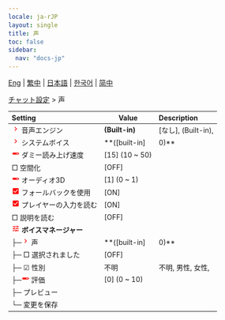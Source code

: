 ```yaml
---
locale: ja-rJP
layout: single
title: 声
toc: false
sidebar:
  nav: "docs-jp"
---
```

[Eng](/dancexr/menu/2025.4/chat/voice) | [繁中](/tw/dancexr/menu/2025.4/chat/voice) | [日本語](/jp/dancexr/menu/2025.4/chat/voice) | [한국어](/kr/dancexr/menu/2025.4/chat/voice) | [简中](/zh/dancexr/menu/2025.4/chat/voice)

[チャット設定](../menu#チャット設定) > 声



| Setting | Value | Description |
| :--- | --- | :--- |
| <img src="/images/icon/ic_chevron.png" alt="chevron icon"/> 音声エンジン| **(Built-in)** | [なし], (Built-in),  |
| <img src="/images/icon/ic_chevron.png" alt="chevron icon"/> システムボイス| **([built-in]|0)** | ([built-in]|0), ([built-in]|1), ([built-in]|2), ([built-in]|3), ([built-in]|4), ([built-in]|5), ([built-in]|6), ([built-in]|7), ([built-in]|8), ([built-in]|9), ([built-in]|10), ([built-in]|11), ([built-in]|12), ([built-in]|13), ([built-in]|14), ([built-in]|15), ([built-in]|16), ([built-in]|17), ([built-in]|18), ([built-in]|19),  |
| <img src="/images/icon/ic_slider.png" alt="slider icon"/> ダミー読み上げ速度| [15] (10 ~ 50) | 
|  □ 空間化| [OFF] | 
| <img src="/images/icon/ic_slider.png" alt="slider icon"/> オーディオ3D| [1] (0 ~ 1) | 
| <img src="/images/icon/ic_check_on.png" alt="check on icon"/> フォールバックを使用| [ON] | 
| <img src="/images/icon/ic_check_on.png" alt="check on icon"/> プレイヤーの入力を読む| [ON] | 
|  □ 説明を読む| [OFF] | 
| <img src="/images/icon/ic_tune.png" alt="tune icon"/> <b>ボイスマネージャー</b>| | 
| ├─<img src="/images/icon/ic_chevron.png" alt="chevron icon"/> 声| **([built-in]|0)** | ([built-in]|0), ([built-in]|1), ([built-in]|2), ([built-in]|3), ([built-in]|4), ([built-in]|5), ([built-in]|6), ([built-in]|7), ([built-in]|8), ([built-in]|9), ([built-in]|10), ([built-in]|11), ([built-in]|12), ([built-in]|13), ([built-in]|14), ([built-in]|15), ([built-in]|16), ([built-in]|17), ([built-in]|18), ([built-in]|19), ([built-in]|20), ([built-in]|21), ([built-in]|22), ([built-in]|23), ([built-in]|24), ([built-in]|25), ([built-in]|26), ([built-in]|27), ([built-in]|28), ([built-in]|29), ([built-in]|30), ([built-in]|31), ([built-in]|32), ([built-in]|33), ([built-in]|34), ([built-in]|35), ([built-in]|36), ([built-in]|37), ([built-in]|38), ([built-in]|39), ([built-in]|40), ([built-in]|41), ([built-in]|42), ([built-in]|43), ([built-in]|44), ([built-in]|45), ([built-in]|46), ([built-in]|47), ([built-in]|48), ([built-in]|49), ([built-in]|50), ([built-in]|51), ([built-in]|52), ([built-in]|53), ([built-in]|54), ([built-in]|55), ([built-in]|56), ([built-in]|57), ([built-in]|58), ([built-in]|59), ([built-in]|60), ([built-in]|61), ([built-in]|62), ([built-in]|63), ([built-in]|64), ([built-in]|65), ([built-in]|66), ([built-in]|67), ([built-in]|68), ([built-in]|69), ([built-in]|70), ([built-in]|71), ([built-in]|72), ([built-in]|73), ([built-in]|74), ([built-in]|75), ([built-in]|76), ([built-in]|77), ([built-in]|78), ([built-in]|79), ([built-in]|80), ([built-in]|81), ([built-in]|82), ([built-in]|83), ([built-in]|84), ([built-in]|85), ([built-in]|86), ([built-in]|87), ([built-in]|88), ([built-in]|89), ([built-in]|90), ([built-in]|91), ([built-in]|92), ([built-in]|93), ([built-in]|94), ([built-in]|95), ([built-in]|96), ([built-in]|97), ([built-in]|98), ([built-in]|99), ([built-in]|100), ([built-in]|101), ([built-in]|102), ([built-in]|103), ([built-in]|104), ([built-in]|105), ([built-in]|106), ([built-in]|107), ([built-in]|108), ([built-in]|109), ([built-in]|110), ([built-in]|111), ([built-in]|112), ([built-in]|113), ([built-in]|114), ([built-in]|115), ([built-in]|116), ([built-in]|117), ([built-in]|118), ([built-in]|119), ([built-in]|120), ([built-in]|121), ([built-in]|122), ([built-in]|123), ([built-in]|124), ([built-in]|125), ([built-in]|126), ([built-in]|127), ([built-in]|128), ([built-in]|129), ([built-in]|130), ([built-in]|131), ([built-in]|132), ([built-in]|133), ([built-in]|134), ([built-in]|135), ([built-in]|136), ([built-in]|137), ([built-in]|138), ([built-in]|139), ([built-in]|140), ([built-in]|141), ([built-in]|142), ([built-in]|143), ([built-in]|144), ([built-in]|145), ([built-in]|146), ([built-in]|147), ([built-in]|148), ([built-in]|149), ([built-in]|150), ([built-in]|151), ([built-in]|152), ([built-in]|153), ([built-in]|154), ([built-in]|155), ([built-in]|156), ([built-in]|157), ([built-in]|158), ([built-in]|159), ([built-in]|160), ([built-in]|161), ([built-in]|162), ([built-in]|163), ([built-in]|164), ([built-in]|165), ([built-in]|166), ([built-in]|167), ([built-in]|168), ([built-in]|169), ([built-in]|170), ([built-in]|171), ([built-in]|172), ([built-in]|173), ([built-in]|174), ([built-in]|175), ([built-in]|176), ([built-in]|177), ([built-in]|178), ([built-in]|179), ([built-in]|180), ([built-in]|181), ([built-in]|182), ([built-in]|183), ([built-in]|184), ([built-in]|185), ([built-in]|186), ([built-in]|187), ([built-in]|188), ([built-in]|189), ([built-in]|190), ([built-in]|191), ([built-in]|192), ([built-in]|193), ([built-in]|194), ([built-in]|195), ([built-in]|196), ([built-in]|197), ([built-in]|198), ([built-in]|199), ([built-in]|200), ([built-in]|201), ([built-in]|202), ([built-in]|203), ([built-in]|204), ([built-in]|205), ([built-in]|206), ([built-in]|207), ([built-in]|208), ([built-in]|209), ([built-in]|210), ([built-in]|211), ([built-in]|212), ([built-in]|213), ([built-in]|214), ([built-in]|215), ([built-in]|216), ([built-in]|217), ([built-in]|218), ([built-in]|219), ([built-in]|220), ([built-in]|221), ([built-in]|222), ([built-in]|223), ([built-in]|224), ([built-in]|225), ([built-in]|226), ([built-in]|227), ([built-in]|228), ([built-in]|229), ([built-in]|230), ([built-in]|231), ([built-in]|232), ([built-in]|233), ([built-in]|234), ([built-in]|235), ([built-in]|236), ([built-in]|237), ([built-in]|238), ([built-in]|239), ([built-in]|240), ([built-in]|241), ([built-in]|242), ([built-in]|243), ([built-in]|244), ([built-in]|245), ([built-in]|246), ([built-in]|247), ([built-in]|248), ([built-in]|249), ([built-in]|250), ([built-in]|251), ([built-in]|252), ([built-in]|253), ([built-in]|254), ([built-in]|255), ([built-in]|256), ([built-in]|257), ([built-in]|258), ([built-in]|259), ([built-in]|260), ([built-in]|261), ([built-in]|262), ([built-in]|263), ([built-in]|264), ([built-in]|265), ([built-in]|266), ([built-in]|267), ([built-in]|268), ([built-in]|269), ([built-in]|270), ([built-in]|271), ([built-in]|272), ([built-in]|273), ([built-in]|274), ([built-in]|275), ([built-in]|276), ([built-in]|277), ([built-in]|278), ([built-in]|279), ([built-in]|280), ([built-in]|281), ([built-in]|282), ([built-in]|283), ([built-in]|284), ([built-in]|285), ([built-in]|286), ([built-in]|287), ([built-in]|288), ([built-in]|289), ([built-in]|290), ([built-in]|291), ([built-in]|292), ([built-in]|293), ([built-in]|294), ([built-in]|295), ([built-in]|296), ([built-in]|297), ([built-in]|298), ([built-in]|299), ([built-in]|300), ([built-in]|301), ([built-in]|302), ([built-in]|303), ([built-in]|304), ([built-in]|305), ([built-in]|306), ([built-in]|307), ([built-in]|308), ([built-in]|309), ([built-in]|310), ([built-in]|311), ([built-in]|312), ([built-in]|313), ([built-in]|314), ([built-in]|315), ([built-in]|316), ([built-in]|317), ([built-in]|318), ([built-in]|319), ([built-in]|320), ([built-in]|321), ([built-in]|322), ([built-in]|323), ([built-in]|324), ([built-in]|325), ([built-in]|326), ([built-in]|327), ([built-in]|328), ([built-in]|329), ([built-in]|330), ([built-in]|331), ([built-in]|332), ([built-in]|333), ([built-in]|334), ([built-in]|335), ([built-in]|336), ([built-in]|337), ([built-in]|338), ([built-in]|339), ([built-in]|340), ([built-in]|341), ([built-in]|342), ([built-in]|343), ([built-in]|344), ([built-in]|345), ([built-in]|346), ([built-in]|347), ([built-in]|348), ([built-in]|349), ([built-in]|350), ([built-in]|351), ([built-in]|352), ([built-in]|353), ([built-in]|354), ([built-in]|355), ([built-in]|356), ([built-in]|357), ([built-in]|358), ([built-in]|359), ([built-in]|360), ([built-in]|361), ([built-in]|362), ([built-in]|363), ([built-in]|364), ([built-in]|365), ([built-in]|366), ([built-in]|367), ([built-in]|368), ([built-in]|369), ([built-in]|370), ([built-in]|371), ([built-in]|372), ([built-in]|373), ([built-in]|374), ([built-in]|375), ([built-in]|376), ([built-in]|377), ([built-in]|378), ([built-in]|379), ([built-in]|380), ([built-in]|381), ([built-in]|382), ([built-in]|383), ([built-in]|384), ([built-in]|385), ([built-in]|386), ([built-in]|387), ([built-in]|388), ([built-in]|389), ([built-in]|390), ([built-in]|391), ([built-in]|392), ([built-in]|393), ([built-in]|394), ([built-in]|395), ([built-in]|396), ([built-in]|397), ([built-in]|398), ([built-in]|399), ([built-in]|400), ([built-in]|401), ([built-in]|402), ([built-in]|403), ([built-in]|404), ([built-in]|405), ([built-in]|406), ([built-in]|407), ([built-in]|408), ([built-in]|409), ([built-in]|410), ([built-in]|411), ([built-in]|412), ([built-in]|413), ([built-in]|414), ([built-in]|415), ([built-in]|416), ([built-in]|417), ([built-in]|418), ([built-in]|419), ([built-in]|420), ([built-in]|421), ([built-in]|422), ([built-in]|423), ([built-in]|424), ([built-in]|425), ([built-in]|426), ([built-in]|427), ([built-in]|428), ([built-in]|429), ([built-in]|430), ([built-in]|431), ([built-in]|432), ([built-in]|433), ([built-in]|434), ([built-in]|435), ([built-in]|436), ([built-in]|437), ([built-in]|438), ([built-in]|439), ([built-in]|440), ([built-in]|441), ([built-in]|442), ([built-in]|443), ([built-in]|444), ([built-in]|445), ([built-in]|446), ([built-in]|447), ([built-in]|448), ([built-in]|449), ([built-in]|450), ([built-in]|451), ([built-in]|452), ([built-in]|453), ([built-in]|454), ([built-in]|455), ([built-in]|456), ([built-in]|457), ([built-in]|458), ([built-in]|459), ([built-in]|460), ([built-in]|461), ([built-in]|462), ([built-in]|463), ([built-in]|464), ([built-in]|465), ([built-in]|466), ([built-in]|467), ([built-in]|468), ([built-in]|469), ([built-in]|470), ([built-in]|471), ([built-in]|472), ([built-in]|473), ([built-in]|474), ([built-in]|475), ([built-in]|476), ([built-in]|477), ([built-in]|478), ([built-in]|479), ([built-in]|480), ([built-in]|481), ([built-in]|482), ([built-in]|483), ([built-in]|484), ([built-in]|485), ([built-in]|486), ([built-in]|487), ([built-in]|488), ([built-in]|489), ([built-in]|490), ([built-in]|491), ([built-in]|492), ([built-in]|493), ([built-in]|494), ([built-in]|495), ([built-in]|496), ([built-in]|497), ([built-in]|498), ([built-in]|499), ([built-in]|500), ([built-in]|501), ([built-in]|502), ([built-in]|503), ([built-in]|504), ([built-in]|505), ([built-in]|506), ([built-in]|507), ([built-in]|508), ([built-in]|509), ([built-in]|510), ([built-in]|511), ([built-in]|512), ([built-in]|513), ([built-in]|514), ([built-in]|515), ([built-in]|516), ([built-in]|517), ([built-in]|518), ([built-in]|519), ([built-in]|520), ([built-in]|521), ([built-in]|522), ([built-in]|523), ([built-in]|524), ([built-in]|525), ([built-in]|526), ([built-in]|527), ([built-in]|528), ([built-in]|529), ([built-in]|530), ([built-in]|531), ([built-in]|532), ([built-in]|533), ([built-in]|534), ([built-in]|535), ([built-in]|536), ([built-in]|537), ([built-in]|538), ([built-in]|539), ([built-in]|540), ([built-in]|541), ([built-in]|542), ([built-in]|543), ([built-in]|544), ([built-in]|545), ([built-in]|546), ([built-in]|547), ([built-in]|548), ([built-in]|549), ([built-in]|550), ([built-in]|551), ([built-in]|552), ([built-in]|553), ([built-in]|554), ([built-in]|555), ([built-in]|556), ([built-in]|557), ([built-in]|558), ([built-in]|559), ([built-in]|560), ([built-in]|561), ([built-in]|562), ([built-in]|563), ([built-in]|564), ([built-in]|565), ([built-in]|566), ([built-in]|567), ([built-in]|568), ([built-in]|569), ([built-in]|570), ([built-in]|571), ([built-in]|572), ([built-in]|573), ([built-in]|574), ([built-in]|575), ([built-in]|576), ([built-in]|577), ([built-in]|578), ([built-in]|579), ([built-in]|580), ([built-in]|581), ([built-in]|582), ([built-in]|583), ([built-in]|584), ([built-in]|585), ([built-in]|586), ([built-in]|587), ([built-in]|588), ([built-in]|589), ([built-in]|590), ([built-in]|591), ([built-in]|592), ([built-in]|593), ([built-in]|594), ([built-in]|595), ([built-in]|596), ([built-in]|597), ([built-in]|598), ([built-in]|599), ([built-in]|600), ([built-in]|601), ([built-in]|602), ([built-in]|603), ([built-in]|604), ([built-in]|605), ([built-in]|606), ([built-in]|607), ([built-in]|608), ([built-in]|609), ([built-in]|610), ([built-in]|611), ([built-in]|612), ([built-in]|613), ([built-in]|614), ([built-in]|615), ([built-in]|616), ([built-in]|617), ([built-in]|618), ([built-in]|619), ([built-in]|620), ([built-in]|621), ([built-in]|622), ([built-in]|623), ([built-in]|624), ([built-in]|625), ([built-in]|626), ([built-in]|627), ([built-in]|628), ([built-in]|629), ([built-in]|630), ([built-in]|631), ([built-in]|632), ([built-in]|633), ([built-in]|634), ([built-in]|635), ([built-in]|636), ([built-in]|637), ([built-in]|638), ([built-in]|639), ([built-in]|640), ([built-in]|641), ([built-in]|642), ([built-in]|643), ([built-in]|644), ([built-in]|645), ([built-in]|646), ([built-in]|647), ([built-in]|648), ([built-in]|649), ([built-in]|650), ([built-in]|651), ([built-in]|652), ([built-in]|653), ([built-in]|654), ([built-in]|655), ([built-in]|656), ([built-in]|657), ([built-in]|658), ([built-in]|659), ([built-in]|660), ([built-in]|661), ([built-in]|662), ([built-in]|663), ([built-in]|664), ([built-in]|665), ([built-in]|666), ([built-in]|667), ([built-in]|668), ([built-in]|669), ([built-in]|670), ([built-in]|671), ([built-in]|672), ([built-in]|673), ([built-in]|674), ([built-in]|675), ([built-in]|676), ([built-in]|677), ([built-in]|678), ([built-in]|679), ([built-in]|680), ([built-in]|681), ([built-in]|682), ([built-in]|683), ([built-in]|684), ([built-in]|685), ([built-in]|686), ([built-in]|687), ([built-in]|688), ([built-in]|689), ([built-in]|690), ([built-in]|691), ([built-in]|692), ([built-in]|693), ([built-in]|694), ([built-in]|695), ([built-in]|696), ([built-in]|697), ([built-in]|698), ([built-in]|699), ([built-in]|700), ([built-in]|701), ([built-in]|702), ([built-in]|703), ([built-in]|704), ([built-in]|705), ([built-in]|706), ([built-in]|707), ([built-in]|708), ([built-in]|709), ([built-in]|710), ([built-in]|711), ([built-in]|712), ([built-in]|713), ([built-in]|714), ([built-in]|715), ([built-in]|716), ([built-in]|717), ([built-in]|718), ([built-in]|719), ([built-in]|720), ([built-in]|721), ([built-in]|722), ([built-in]|723), ([built-in]|724), ([built-in]|725), ([built-in]|726), ([built-in]|727), ([built-in]|728), ([built-in]|729), ([built-in]|730), ([built-in]|731), ([built-in]|732), ([built-in]|733), ([built-in]|734), ([built-in]|735), ([built-in]|736), ([built-in]|737), ([built-in]|738), ([built-in]|739), ([built-in]|740), ([built-in]|741), ([built-in]|742), ([built-in]|743), ([built-in]|744), ([built-in]|745), ([built-in]|746), ([built-in]|747), ([built-in]|748), ([built-in]|749), ([built-in]|750), ([built-in]|751), ([built-in]|752), ([built-in]|753), ([built-in]|754), ([built-in]|755), ([built-in]|756), ([built-in]|757), ([built-in]|758), ([built-in]|759), ([built-in]|760), ([built-in]|761), ([built-in]|762), ([built-in]|763), ([built-in]|764), ([built-in]|765), ([built-in]|766), ([built-in]|767), ([built-in]|768), ([built-in]|769), ([built-in]|770), ([built-in]|771), ([built-in]|772), ([built-in]|773), ([built-in]|774), ([built-in]|775), ([built-in]|776), ([built-in]|777), ([built-in]|778), ([built-in]|779), ([built-in]|780), ([built-in]|781), ([built-in]|782), ([built-in]|783), ([built-in]|784), ([built-in]|785), ([built-in]|786), ([built-in]|787), ([built-in]|788), ([built-in]|789), ([built-in]|790), ([built-in]|791), ([built-in]|792), ([built-in]|793), ([built-in]|794), ([built-in]|795), ([built-in]|796), ([built-in]|797), ([built-in]|798), ([built-in]|799), ([built-in]|800), ([built-in]|801), ([built-in]|802), ([built-in]|803), ([built-in]|804), ([built-in]|805), ([built-in]|806), ([built-in]|807), ([built-in]|808), ([built-in]|809), ([built-in]|810), ([built-in]|811), ([built-in]|812), ([built-in]|813), ([built-in]|814), ([built-in]|815), ([built-in]|816), ([built-in]|817), ([built-in]|818), ([built-in]|819), ([built-in]|820), ([built-in]|821), ([built-in]|822), ([built-in]|823), ([built-in]|824), ([built-in]|825), ([built-in]|826), ([built-in]|827), ([built-in]|828), ([built-in]|829), ([built-in]|830), ([built-in]|831), ([built-in]|832), ([built-in]|833), ([built-in]|834), ([built-in]|835), ([built-in]|836), ([built-in]|837), ([built-in]|838), ([built-in]|839), ([built-in]|840), ([built-in]|841), ([built-in]|842), ([built-in]|843), ([built-in]|844), ([built-in]|845), ([built-in]|846), ([built-in]|847), ([built-in]|848), ([built-in]|849), ([built-in]|850), ([built-in]|851), ([built-in]|852), ([built-in]|853), ([built-in]|854), ([built-in]|855), ([built-in]|856), ([built-in]|857), ([built-in]|858), ([built-in]|859), ([built-in]|860), ([built-in]|861), ([built-in]|862), ([built-in]|863), ([built-in]|864), ([built-in]|865), ([built-in]|866), ([built-in]|867), ([built-in]|868), ([built-in]|869), ([built-in]|870), ([built-in]|871), ([built-in]|872), ([built-in]|873), ([built-in]|874), ([built-in]|875), ([built-in]|876), ([built-in]|877), ([built-in]|878), ([built-in]|879), ([built-in]|880), ([built-in]|881), ([built-in]|882), ([built-in]|883), ([built-in]|884), ([built-in]|885), ([built-in]|886), ([built-in]|887), ([built-in]|888), ([built-in]|889), ([built-in]|890), ([built-in]|891), ([built-in]|892), ([built-in]|893), ([built-in]|894), ([built-in]|895), ([built-in]|896), ([built-in]|897), ([built-in]|898), ([built-in]|899), ([built-in]|900), ([built-in]|901), ([built-in]|902), ([built-in]|903),  |
| ├─ □ 選択されました| [OFF] | 
| ├─ ☑ 性別| 不明 | 不明, 男性, 女性, 
| ├─<img src="/images/icon/ic_slider.png" alt="slider icon"/> 評価| [0] (0 ~ 10) | 
| ├─ プレビュー|| 
| └─ 変更を保存|| 
